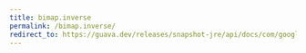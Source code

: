 ```yaml
---
title: bimap.inverse
permalink: /bimap.inverse/
redirect_to: https://guava.dev/releases/snapshot-jre/api/docs/com/google/common/collect/BiMap.html#inverse--
---
```

